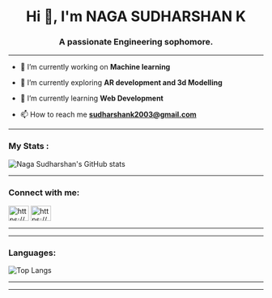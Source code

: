 <h1 align="center">Hi 👋, I'm NAGA SUDHARSHAN K</h1>
<h3 align="center">A passionate Engineering sophomore.</h3>

<hr>

- 🔭 I’m currently working on **Machine learning**

- 🥽 I’m currently exploring **AR development and 3d Modelling**

- 🌱 I’m currently learning **Web Development**

- 📫 How to reach me **sudharshank2003@gmail.com**

<hr>

### My Stats :

![Naga Sudharshan's GitHub stats](https://github-readme-stats.vercel.app/api?username=NagaSudharshan-K&show_icons=true&theme=midnight-purple)

<hr>

<h3 align="left">Connect with me:</h3>
<p align="left">
<a href="https://linkedin.com/in/https://www.linkedin.com/in/naga-sudharshan-k-93b005219/" target="blank"><img align="center" src="https://raw.githubusercontent.com/rahuldkjain/github-profile-readme-generator/master/src/images/icons/Social/linked-in-alt.svg" alt="https://www.linkedin.com/in/naga-sudharshan-k-93b005219/" height="30" width="40" /></a>
<a href="https://instagram.com/https://www.instagram.com/sudharshan_19/" target="blank"><img align="center" src="https://raw.githubusercontent.com/rahuldkjain/github-profile-readme-generator/master/src/images/icons/Social/instagram.svg" alt="https://www.instagram.com/sudharshan_19/" height="30" width="40" /></a>
</p>

<hr>

<hr>
<h3 align="left">Languages:</h3>

![Top Langs](https://github-readme-stats.vercel.app/api/top-langs/?username=NagaSudharshan-K&langs_count=8&theme=midnight-purple)

<hr>

<hr>
